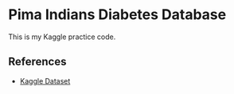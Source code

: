# Pima Indians Diabetes Database

This is my Kaggle practice code.

## References

- [Kaggle Dataset](https://www.kaggle.com/uciml/pima-indians-diabetes-database)
